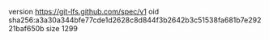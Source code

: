 version https://git-lfs.github.com/spec/v1
oid sha256:a3a30a344bfe77cde1d2628c8d844f3b2642b3c51538fa681b7e29221baf650b
size 1299
